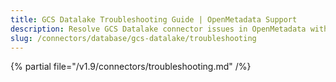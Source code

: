 ```yaml
---
title: GCS Datalake Troubleshooting Guide | OpenMetadata Support
description: Resolve GCS Datalake connector issues in OpenMetadata with our comprehensive troubleshooting guide. Fix connection errors, authentication problems & more.
slug: /connectors/database/gcs-datalake/troubleshooting
---
```


{% partial file="/v1.9/connectors/troubleshooting.md" /%}
